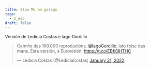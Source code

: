 ```yaml
---
title: Slow Mo en galego
tags:
  - 3_eso
draft: false
---
```

Versión de Ledicia Costas e Iago Gordillo

<blockquote class="twitter-tweet"><p lang="es" dir="ltr">Camiño das 100.000 reproducións. <a href="https://twitter.com/IagoGordillo?ref_src=twsrc%5Etfw">@IagoGordillo</a>, isto foise das mans. Esta versión, a Eurovisión: <a href="https://t.co/EBfi6lHTHC">https://t.co/EBfi6lHTHC</a></p>&mdash; Ledicia Costas (@LediciaCostas) <a href="https://twitter.com/LediciaCostas/status/1488158849878175747?ref_src=twsrc%5Etfw">January 31, 2022</a></blockquote> <script async src="https://platform.twitter.com/widgets.js" charset="utf-8"></script> 